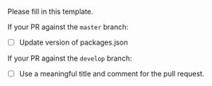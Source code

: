 Please fill in this template.

If your PR against the `master` branch:
- [ ] Update version of packages.json

If your PR against the `develop` branch:
- [ ] Use a meaningful title and comment for the pull request.
